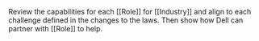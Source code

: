 Review the capabilities for each [[Role]] for [[Industry]]  and align to each challenge defined in the changes to the laws.  Then show how Dell can partner with [[Role]] to help.